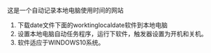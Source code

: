 这是一个自动记录本地电脑使用时间的网站  
1. 下载date文件下面的worktinglocaldate软件到本地电脑
2. 设置本地电脑自动任务程序，运行下软件，触发器设置为开机和关机。
3. 软件适应于WINDOWS10系统。


